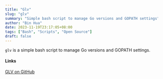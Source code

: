 ```yaml
---
title: "Glv"
slug: "glv"
summary: "Simple bash script to manage Go versions and GOPATH settings"
author: "Bin Hua"
date: 2023-11-19T23:17:05+08:00
tags: ["Bash", "Scripts", "Open Source"]
draft: false
---
```


`glv` is a simple bash script to manage Go versions and GOPATH settings.

#### Links

[GLV on GitHub](https://github.com/glv-go)